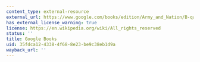 ```yaml
---
content_type: external-resource
external_url: https://www.google.com/books/edition/Army_and_Nation/B-qaBQAAQBAJ?hl=en&gbpv=1
has_external_license_warning: true
license: https://en.wikipedia.org/wiki/All_rights_reserved
status: ''
title: Google Books
uid: 35fdca12-4338-4f68-8e23-be9c38eb1d9a
wayback_url: ''
---
```

